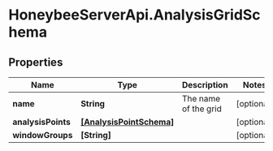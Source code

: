 # HoneybeeServerApi.AnalysisGridSchema

## Properties
Name | Type | Description | Notes
------------ | ------------- | ------------- | -------------
**name** | **String** | The name of the grid | [optional] 
**analysisPoints** | [**[AnalysisPointSchema]**](AnalysisPointSchema.md) |  | [optional] 
**windowGroups** | **[String]** |  | [optional] 


